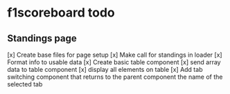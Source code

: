 # f1scoreboard todo

## Standings page

[x] Create base files for page setup
[x] Make call for standings in loader
[x] Format info to usable data
[x] Create basic table component
[x] send array data to table component
[x] display all elements on table
[x] Add tab switching component that returns to the parent component the name of the selected tab

<!--
## initialization

[x] setup git repo and npm
[x] setup sass folder structure
[x] setup react routing with all page routes
[x] create base wrapper component with navigation menu that links to different pages

## general

[x] create flag context with function that returns flag url

## menu

[x] add f1 clip logo with animation behind that links to main page instead of home

## home page

[x] use loader to receive data for most recent race
[x] plan home page redesign using available information -->
